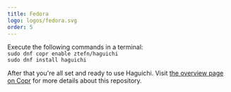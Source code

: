 ```yaml
---
title: Fedora
logo: logos/fedora.svg
order: 5
---
```

Execute the following commands in a terminal:<br>
<code class="user">sudo dnf copr enable ztefn/haguichi</code><br>
<code class="user">sudo dnf install haguichi</code>

After that you're all set and ready to use Haguichi. Visit <a href="https://copr.fedorainfracloud.org/coprs/ztefn/haguichi/" target="_blank" rel="noopener">the overview page on Copr</a> for more details about this repository.
